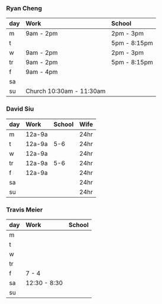 ### Ryan Cheng ###

|day| Work | School |
|:--|:-----|:-------|
|m | 9am - 2pm | 2pm - 3pm |
|t |           | 5pm - 8:15pm |
|w | 9am - 2pm | 2pm - 3pm |
|tr| 9am - 2pm | 5pm - 8:15pm |
|f | 9am - 4pm |  |
|sa|  |  |
|su| Church 10:30am - 11:30am  |  |



### David Siu ###

|day| Work | School | Wife |
|:--|:-----|:-------|:-----|
|m  |12a-9a|        |24hr  |
|t  |12a-9a|  5-6   |24hr  |
|w  |12a-9a|        |24hr  |
|tr |12a-9a|  5-6   |24hr  |
|f  |12a-9a|        |24hr  |
|sa |      |        |24hr  |
|su |      |        |24hr  |



### Travis Meier ###


|day| Work | School |
|:--|:-----|:-------|
|m  |      |        |
|t  |      |        |
|w  |      |        |
|tr |      |        |
|f  | 7 - 4 |        |
|sa | 12:30 - 8:30 |        |
|su |      |        |